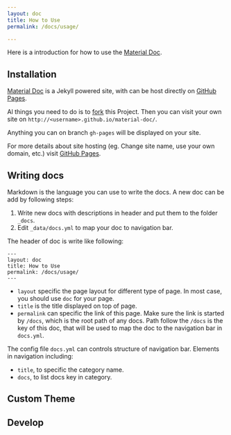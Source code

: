 ```yaml
---
layout: doc
title: How to Use
permalink: /docs/usage/

---
```


Here is a introduction for how to use the [Material Doc][material-doc].

## Installation

[Material Doc][material-doc] is a Jekyll powered site, with can be host directly on [GitHub Pages][github-pages].

Al things you need to do is to [fork][material-doc-code] this Project. Then you can visit your own site on `http://<username>.github.io/material-doc/`.

Anything you can on branch `gh-pages` will be displayed on your site.

For more details about site hosting (eg. Change site name, use your own domain, etc.) visit [GitHub Pages][github-pages].

## Writing docs

Markdown is the language you can use to write the docs. A new doc can be add by following steps:

1. Write new docs with descriptions in header and put them to the folder  `_docs`.
2. Edit  `_data/docs.yml` to map your doc to navigation bar.

The header of doc is write like following:

```
---
layout: doc
title: How to Use
permalink: /docs/usage/
---
```

-  `layout` specific the page layout for different type of page. In most case, you should use  `doc` for your page.
-  `title` is the title displayed on top of page.
-  `permalink` can specific the link of this page. Make sure the link is started by  `/docs`, which is the root path of any docs. Path follow the  `/docs` is the key of this doc, that will be used to map the doc to the navigation bar in  `docs.yml`.

The config file `docs.yml` can controls structure of navigation bar. Elements in navigation including:

- `title`, to specific the category name.
- `docs`, to list docs key in category.


## Custom Theme

## Develop

[material-doc]: http://tankery.github.io/material-doc/
[material-doc-code]: https://github.com/tankery/material-doc
[github-pages]: https://pages.github.com/
